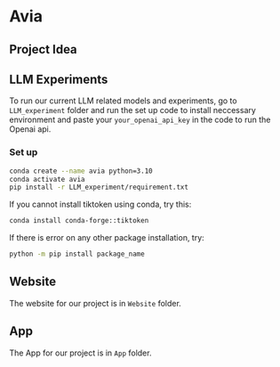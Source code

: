 # Avia
## Project Idea

## LLM Experiments
To run our current LLM related models and experiments, go to `LLM_experiment` folder and run the set up code to install neccessary environment and paste your `your_openai_api_key` in the code to run the Openai api.
### Set up
```bash
conda create --name avia python=3.10
conda activate avia
pip install -r LLM_experiment/requirement.txt
```

If you cannot install tiktoken using conda, try this:
```bash
conda install conda-forge::tiktoken
```
If there is error on any other package installation, try:
```bash
python -m pip install package_name
```

## Website
The website for our project is in `Website` folder.

## App
The App for our project is in `App` folder.
